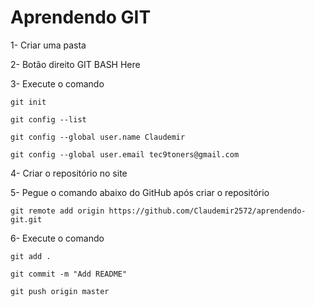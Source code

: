 # Aprendendo GIT

1- Criar uma pasta 

2- Botão direito GIT BASH Here 

3- Execute o comando

`git init`

`git config --list`

`git config --global user.name Claudemir`

`git config --global user.email tec9toners@gmail.com`

4- Criar o repositório no site

5- Pegue o comando abaixo do GitHub após criar o repositório

`git remote add origin https://github.com/Claudemir2572/aprendendo-git.git`

6- Execute o comando

`git add .`

`git commit -m "Add README"`

`git push origin master`


